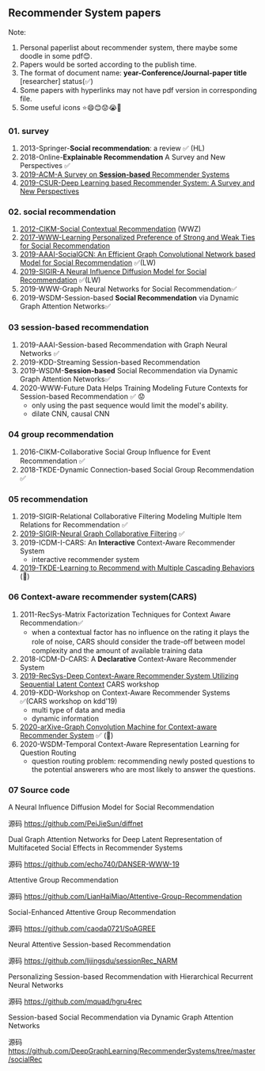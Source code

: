 ## Recommender System papers

Note: 

1. Personal paperlist about recommender system, there maybe some doodle in some pdf😊.
2. Papers would be sorted according to the publish time.
3. The format of document name: **year-Conference/Journal-paper title** [researcher] status(✅)
4. Some papers with hyperlinks may not have pdf version in corresponding file.
5. Some useful icons ⭐😄😊😟😭:horse:



### 01. survey

1. 2013-Springer-**Social recommendation**: a review ✅ (HL)
3. 2018-Online-**Explainable Recommendation** A Survey and New Perspectives ✅
4. [2019-ACM-A Survey on **Session-based** Recommender Systems](https://arxiv.org/pdf/1902.04864.pdf)
4. [2019-CSUR-Deep Learning based Recommender System: A Survey and New Perspectives](https://arxiv.org/pdf/1707.07435.pdf)

### 02. social recommendation

1. [2012-CIKM-Social Contextual Recommendation](http://media.cs.tsinghua.edu.cn/~multimedia/cuipeng/papers/SocialContextualRec.pdf) (WWZ)
2. [2017-WWW-Learning Personalized Preference of Strong and Weak Ties for Social Recommendation](http://www.findshine.com/me/downloads/papers/www2017-Learning_Personalized_Preference_of_Strong_and_Weak_Ties_for_Social_Recommendation.pdf)
3. [2019-AAAI-SocialGCN: An Efficient Graph Convolutional Network based Model for Social Recommendation](https://arxiv.org/pdf/1811.02815.pdf) ✅(LW)
4. [2019-SIGIR-A Neural Influence Diffusion Model for Social Recommendation](https://arxiv.org/pdf/1904.10322.pdf) ✅(LW)
5. 2019-WWW-Graph Neural Networks for Social Recommendation✅
6. 2019-WSDM-Session-based **Social Recommendation** via Dynamic Graph Attention Networks✅

### 03 session-based recommendation

1. 2019-AAAI-Session-based Recommendation with Graph Neural Networks ✅
2. 2019-KDD-Streaming Session-based Recommendation
4. 2019-WSDM-**Session-based** Social Recommendation via Dynamic Graph Attention Networks✅
4. 2020-WWW-Future Data Helps Training Modeling Future Contexts for Session-based Recommendation ✅ 😟
   - only using the past sequence would limit the model's ability.
   - dilate CNN, causal CNN

### 04 group recommendation

1. 2016-CIKM-Collaborative Social Group Inﬂuence for Event Recommendation ✅
2. 2018-TKDE-Dynamic Connection-based Social Group Recommendation ✅

### 05 recommendation

1. 2019-SIGIR-Relational Collaborative Filtering Modeling Multiple Item Relations for Recommendation ✅
2. [2019-SIGIR-Neural Graph Collaborative Filtering](https://arxiv.org/pdf/1905.08108.pdf) ✅
3. 2019-ICDM-I-CARS: An **Interactive** Context-Aware Recommender System
   - interactive recommender system
4. [2019-TKDE-Learning to Recommend with Multiple Cascading Behaviors](https://arxiv.org/pdf/1809.08161.pdf) (:horse:)

### 06 Context-aware recommender system(CARS)

1. 2011-RecSys-Matrix Factorization Techniques for Context Aware Recommendation✅ 
   -  when a contextual factor has no inﬂuence on the rating it plays the role of noise,  CARS should consider the trade-oﬀ between model complexity and the amount of available training data
2. 2018-ICDM-D-CARS: A **Declarative** Context-Aware Recommender System
3. [2019-RecSys-Deep Context-Aware Recommender System Utilizing Sequential Latent Context](https://arxiv.org/pdf/1909.03999.pdf) CARS workshop
4. 2019-KDD-Workshop on Context-Aware Recommender Systems ✅(CARS workshop on kdd'19)
   - multi type of data and media
   - dynamic information
5. [2020-arXive-Graph Convolution Machine for Context-aware Recommender System](https://arxiv.org/pdf/2001.11402.pdf) ✅ (🐴)
6. 2020-WSDM-Temporal Context-Aware Representation Learning for Question Routing
   - question routing problem: recommending newly posted questions to the potential answerers who are most likely to answer the questions.



### 07 Source code

A Neural Influence Diffusion Model for Social Recommendation

源码 https://github.com/PeiJieSun/diffnet

Dual Graph Attention Networks for Deep Latent Representation of Multifaceted Social Effects in Recommender Systems

源码 https://github.com/echo740/DANSER-WWW-19

Attentive Group Recommendation

源码 https://github.com/LianHaiMiao/Attentive-Group-Recommendation

Social-Enhanced Attentive Group Recommendation

源码 https://github.com/caoda0721/SoAGREE

Neural Attentive Session-based Recommendation

源码 https://github.com/lijingsdu/sessionRec_NARM

Personalizing Session-based Recommendation with Hierarchical Recurrent Neural Networks

源码 https://github.com/mquad/hgru4rec

Session-based Social Recommendation via Dynamic Graph Attention Networks

源码 https://github.com/DeepGraphLearning/RecommenderSystems/tree/master/socialRec